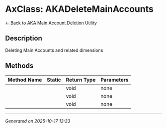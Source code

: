 # AxClass: AKADeleteMainAccounts

[← Back to AKA Main Account Deletion Utility](../README.md)

## Description

<summary> Deleting Main Accounts and related dimensions </summary>

## Methods

| Method Name | Static | Return Type | Parameters |
|-------------|--------|-------------|------------|
|  |  | void | none |
|  |  | void | none |
|  |  | void | none |

---

*Generated on 2025-10-17 13:33*
